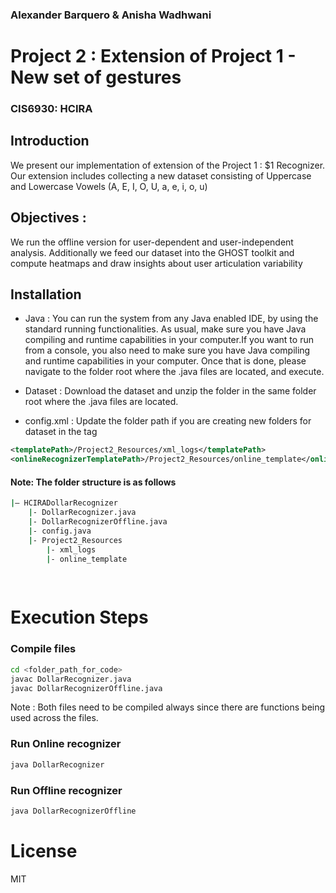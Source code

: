### Alexander Barquero & Anisha Wadhwani
# Project 2 : Extension of Project 1 - New set of gestures 
### CIS6930: HCIRA

## Introduction
We present our implementation of extension of the Project 1 : $1 Recognizer. 
Our extension includes collecting a new dataset consisting of Uppercase and Lowercase Vowels (A, E, I, O, U, a, e, i, o, u)

## Objectives : 
We run the offline version for user-dependent and user-independent analysis. Additionally we feed our dataset into the GHOST toolkit and compute heatmaps and draw insights about user articulation variability 

## Installation
* Java : You can run the system from any Java enabled IDE, by using the standard running functionalities. As usual, make sure you have Java compiling and runtime capabilities in your computer.If you want to run from a console, you also need to make sure you have Java compiling and runtime capabilities in your computer. Once that is done, please navigate to the folder root where the .java files are located, and execute. 

* Dataset : Download the dataset and unzip the folder in the same folder root where the .java files are located. 

* config.xml : Update the folder path if you are creating new folders for dataset in the tag

```xml
<templatePath>/Project2_Resources/xml_logs</templatePath>
<onlineRecognizerTemplatePath>/Project2_Resources/online_template</onlineRecognizerTemplatePath>
```

#### Note: The folder structure is as follows

```sh
|— HCIRADollarRecognizer
	|- DollarRecognizer.java
	|- DollarRecognizerOffline.java
	|- config.java
	|- Project2_Resources
		|- xml_logs
		|- online_template
	
	
```
# Execution Steps 

### Compile files 
```sh
cd <folder_path_for_code>
javac DollarRecognizer.java
javac DollarRecognizerOffline.java
```
Note : Both files need to be compiled always since there are functions being used across the files. 

### Run Online recognizer 
```sh
java DollarRecognizer
```

### Run Offline recognizer 
```sh
java DollarRecognizerOffline
```


# License
MIT
